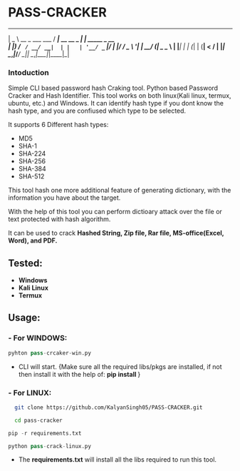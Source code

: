 # PASS-CRACKER

 ____                   ____                _
|  _ \ __ _ ___ ___    / ___|_ __ __ _  ___| | _____ _ __  
| |_) / _` / __/ __|  | |   | '__/ _` |/ __| |/ / _ \ '__| 
|  __/ (_| \__ \__ \  | |___| | | (_| | (__|   <  __/ |
|_|   \__,_|___/___/   \____|_|  \__,_|\___|_|\_\___|_|

### Intoduction        
Simple CLI based password hash Craking tool.
Python based Password Cracker and Hash Identifier. This tool works on both linux(Kali linux, termux, ubuntu, etc.) and Windows.
It can identify hash type if you dont know the hash type, and you are confiused which type to be selected.

It supports 6 Different hash types:  
- MD5
- SHA-1
- SHA-224 
- SHA-256 
- SHA-384 
- SHA-512

This tool hash one more additional feature of generating dictionary, with the information you have about the target.

With the help of this tool you can perform dictioary attack over the file or text protected with hash algorithm.

It can be used to crack 
**Hashed String, Zip file, Rar file, MS-office(Excel, Word), and PDF.**


## Tested:
- **Windows**
- **Kali Linux**
- **Termux** 

## Usage:
### - For WINDOWS:
```python
pyhton pass-crcaker-win.py
``` 
- CLI will start.
{Make sure all the required libs/pkgs are installed, if not then install it with the help of: **pip install <pkg name>**}

### - For LINUX:
```bash
  git clone https://github.com/KalyanSingh05/PASS-CRACKER.git
```
```bash
  cd pass-cracker
```
```python
pip -r requirements.txt
```
```Python
python pass-crack-linux.py
```
- The **requirements.txt** will install all the libs required to run this tool.





